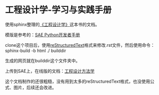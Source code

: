 工程设计学-学习与实践手册
===================================

使用sphinx整理的[《工程设计学》](http://book.douban.com/subject/5335311/)这本书的文档。

模版是参考的：[SAE Python开发者手册](http://python.sinaapp.com/doc/index.html)

clone这个项目后，使用[reStructuredText](http://jwch.sdut.edu.cn/book/rst.html)格式来修改.rst文件，然后使用命令：
    sphinx-build -b html ./ builddir

生成的网页就在builddir这个文件夹中。

上传到SAE上，在线版的文档：[工程设计方法学](http://conanxincv.sinaapp.com/project1/index.html)

这个文档制作的还很粗糙，没有用到太多的reStructuredText格式，也没使用公式、图片，后续还会改进。
